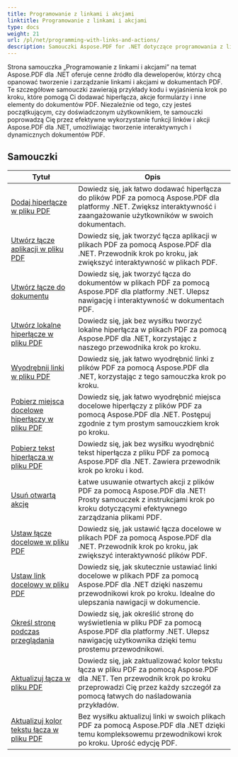 ```yaml
---
title: Programowanie z linkami i akcjami
linktitle: Programowanie z linkami i akcjami
type: docs
weight: 21
url: /pl/net/programming-with-links-and-actions/
description: Samouczki Aspose.PDF for .NET dotyczące programowania z linkami i akcjami stanowią kompleksowe źródło wiedzy umożliwiające opanowanie tworzenia i zarządzania interaktywnymi linkami w dokumentach PDF.
---
```

Strona samouczka „Programowanie z linkami i akcjami” na temat Aspose.PDF dla .NET oferuje cenne źródło dla deweloperów, którzy chcą opanować tworzenie i zarządzanie linkami i akcjami w dokumentach PDF. Te szczegółowe samouczki zawierają przykłady kodu i wyjaśnienia krok po kroku, które pomogą Ci dodawać hiperłącza, akcje formularzy i inne elementy do dokumentów PDF. Niezależnie od tego, czy jesteś początkującym, czy doświadczonym użytkownikiem, te samouczki poprowadzą Cię przez efektywne wykorzystanie funkcji linków i akcji Aspose.PDF dla .NET, umożliwiając tworzenie interaktywnych i dynamicznych dokumentów PDF.

## Samouczki
| Tytuł | Opis |
| --- | --- | 
| [Dodaj hiperłącze w pliku PDF](./add-hyperlink/) | Dowiedz się, jak łatwo dodawać hiperłącza do plików PDF za pomocą Aspose.PDF dla platformy .NET. Zwiększ interaktywność i zaangażowanie użytkowników w swoich dokumentach. |  
| [Utwórz łącze aplikacji w pliku PDF](./create-application-link/) | Dowiedz się, jak tworzyć łącza aplikacji w plikach PDF za pomocą Aspose.PDF dla .NET. Przewodnik krok po kroku, jak zwiększyć interaktywność w plikach PDF. |  
| [Utwórz łącze do dokumentu](./create-document-link/) | Dowiedz się, jak tworzyć łącza do dokumentów w plikach PDF za pomocą Aspose.PDF dla platformy .NET. Ulepsz nawigację i interaktywność w dokumentach PDF. |  
| [Utwórz lokalne hiperłącze w pliku PDF](./create-local-hyperlink/) | Dowiedz się, jak bez wysiłku tworzyć lokalne hiperłącza w plikach PDF za pomocą Aspose.PDF dla .NET, korzystając z naszego przewodnika krok po kroku. |  
| [Wyodrębnij linki w pliku PDF](./extract-links/) | Dowiedz się, jak łatwo wyodrębnić linki z plików PDF za pomocą Aspose.PDF dla .NET, korzystając z tego samouczka krok po kroku. |  
| [Pobierz miejsca docelowe hiperłączy w pliku PDF](./get-hyperlink-destinations/) | Dowiedz się, jak łatwo wyodrębnić miejsca docelowe hiperłączy z plików PDF za pomocą Aspose.PDF dla .NET. Postępuj zgodnie z tym prostym samouczkiem krok po kroku. |  
| [Pobierz tekst hiperłącza w pliku PDF](./get-hyperlink-text/) | Dowiedz się, jak bez wysiłku wyodrębnić tekst hiperłącza z pliku PDF za pomocą Aspose.PDF dla .NET. Zawiera przewodnik krok po kroku i kod. |  
| [Usuń otwartą akcję](./remove-open-action/) | Łatwe usuwanie otwartych akcji z plików PDF za pomocą Aspose.PDF dla .NET! Prosty samouczek z instrukcjami krok po kroku dotyczącymi efektywnego zarządzania plikami PDF. |  
| [Ustaw łącze docelowe w pliku PDF](./set-destination-link/) | Dowiedz się, jak ustawić łącza docelowe w plikach PDF za pomocą Aspose.PDF dla .NET. Przewodnik krok po kroku, jak zwiększyć interaktywność plików PDF. |  
| [Ustaw link docelowy w pliku PDF](./set-target-link/) | Dowiedz się, jak skutecznie ustawiać linki docelowe w plikach PDF za pomocą Aspose.PDF dla .NET dzięki naszemu przewodnikowi krok po kroku. Idealne do ulepszania nawigacji w dokumencie. |  
| [Określ stronę podczas przeglądania](./specify-page-when-viewing/) | Dowiedz się, jak określić stronę do wyświetlenia w pliku PDF za pomocą Aspose.PDF dla platformy .NET. Ulepsz nawigację użytkownika dzięki temu prostemu przewodnikowi. |  
| [Aktualizuj łącza w pliku PDF](./update-links/) | Dowiedz się, jak zaktualizować kolor tekstu łącza w pliku PDF za pomocą Aspose.PDF dla .NET. Ten przewodnik krok po kroku przeprowadzi Cię przez każdy szczegół za pomocą łatwych do naśladowania przykładów. |  
| [Aktualizuj kolor tekstu łącza w pliku PDF](./update-link-text-color/) | Bez wysiłku aktualizuj linki w swoich plikach PDF za pomocą Aspose.PDF dla .NET dzięki temu kompleksowemu przewodnikowi krok po kroku. Uprość edycję PDF. |  